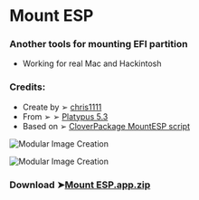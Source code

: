 # Mount ESP

### Another tools for mounting EFI partition
- Working for real Mac and Hackintosh

### Credits:
- Create by ➢ [chris1111](https://github.com/chris1111/)
- From ➢ ➢ [Platypus 5.3 ](https://sveinbjorn.org/platypus)
- Based on ➢  [CloverPackage MountESP script](https://sourceforge.net/projects/cloverefiboot/)


![Modular Image Creation](https://i25.servimg.com/u/f25/18/50/18/69/captu615.png)

![Modular Image Creation](https://i25.servimg.com/u/f25/18/50/18/69/captu616.png)




### Download ➤[Mount ESP.app.zip](https://github.com/chris1111/Mount-ESP/releases/tag/V1)
